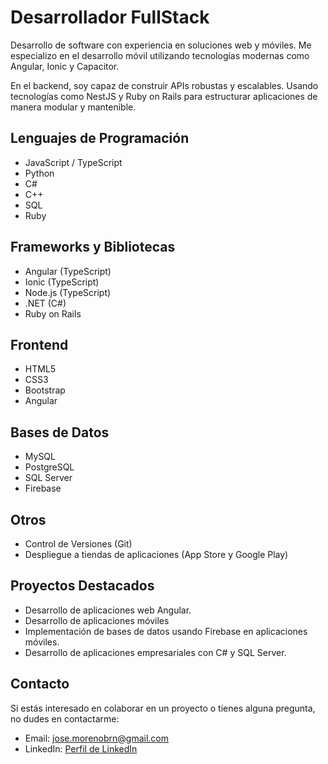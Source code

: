 #  Desarrollador FullStack

Desarrollo de software con experiencia en soluciones web y móviles. Me especializo en el desarrollo móvil utilizando tecnologías modernas como Angular, Ionic y Capacitor.

En el backend, soy capaz de construir APIs robustas y escalables. Usando tecnologías como NestJS y Ruby on Rails para estructurar aplicaciones de manera modular y mantenible.

## Lenguajes de Programación
- JavaScript / TypeScript
- Python
- C#
- C++
- SQL
- Ruby


## Frameworks y Bibliotecas
- Angular (TypeScript)
- Ionic (TypeScript)
- Node.js (TypeScript)
- .NET (C#)
- Ruby on Rails

## Frontend
- HTML5
- CSS3
- Bootstrap
- Angular


## Bases de Datos
- MySQL
- PostgreSQL
- SQL Server
- Firebase

## Otros
- Control de Versiones (Git)
- Despliegue a tiendas de aplicaciones (App Store y Google Play)

## Proyectos Destacados
- Desarrollo de aplicaciones web Angular.
- Desarrollo de aplicaciones móviles
- Implementación de bases de datos usando Firebase en aplicaciones móviles.
- Desarrollo de aplicaciones empresariales con C# y SQL Server.

## Contacto
Si estás interesado en colaborar en un proyecto o tienes alguna pregunta, no dudes en contactarme:

- Email: jose.morenobrn@gmail.com
- LinkedIn: [Perfil de LinkedIn](https://www.linkedin.com/in/juanjosemorenobarron/)
